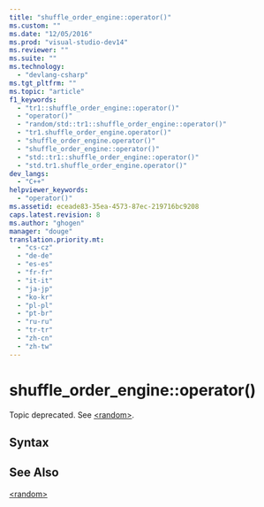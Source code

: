 ```yaml
---
title: "shuffle_order_engine::operator()"
ms.custom: ""
ms.date: "12/05/2016"
ms.prod: "visual-studio-dev14"
ms.reviewer: ""
ms.suite: ""
ms.technology: 
  - "devlang-csharp"
ms.tgt_pltfrm: ""
ms.topic: "article"
f1_keywords: 
  - "tr1::shuffle_order_engine::operator()"
  - "operator()"
  - "random/std::tr1::shuffle_order_engine::operator()"
  - "tr1.shuffle_order_engine.operator()"
  - "shuffle_order_engine.operator()"
  - "shuffle_order_engine::operator()"
  - "std::tr1::shuffle_order_engine::operator()"
  - "std.tr1.shuffle_order_engine.operator()"
dev_langs: 
  - "C++"
helpviewer_keywords: 
  - "operator()"
ms.assetid: eceade83-35ea-4573-87ec-219716bc9208
caps.latest.revision: 8
ms.author: "ghogen"
manager: "douge"
translation.priority.mt: 
  - "cs-cz"
  - "de-de"
  - "es-es"
  - "fr-fr"
  - "it-it"
  - "ja-jp"
  - "ko-kr"
  - "pl-pl"
  - "pt-br"
  - "ru-ru"
  - "tr-tr"
  - "zh-cn"
  - "zh-tw"
---
```

# shuffle_order_engine::operator()
Topic deprecated. See [\<random>](../Topic/%3Crandom%3E.md).  
  
## Syntax  
  
## See Also  
 [\<random>](../Topic/%3Crandom%3E.md)